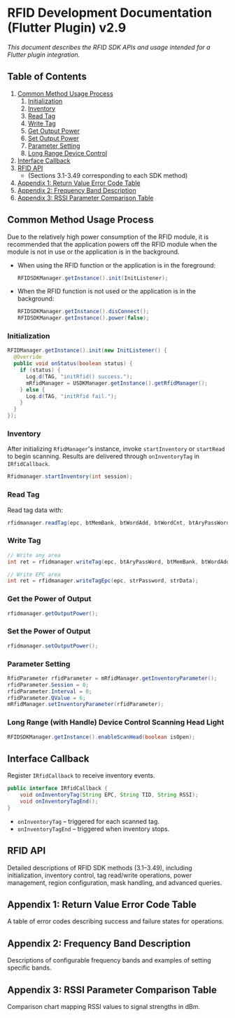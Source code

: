 # RFID Development Documentation (Flutter Plugin) v2.9

*This document describes the RFID SDK APIs and usage intended for a Flutter plugin integration.*

## Table of Contents
1. [Common Method Usage Process](#common-method-usage-process)
   1. [Initialization](#initialization)
   2. [Inventory](#inventory)
   3. [Read Tag](#read-tag)
   4. [Write Tag](#write-tag)
   5. [Get Output Power](#get-the-power-of-output)
   6. [Set Output Power](#set-the-power-of-output)
   7. [Parameter Setting](#parameter-setting)
   8. [Long Range Device Control](#long-range-with-handle-device-control-scanning-head-light)
2. [Interface Callback](#interface-callback)
3. [RFID API](#rfid-api)
   * (Sections 3.1-3.49 corresponding to each SDK method)
4. [Appendix 1: Return Value Error Code Table](#appendix-1-return-value-error-code-table)
5. [Appendix 2: Frequency Band Description](#appendix-2-frequency-band-description)
6. [Appendix 3: RSSI Parameter Comparison Table](#appendix-3-rssi-parameter-comparison-table)

## Common Method Usage Process

Due to the relatively high power consumption of the RFID module, it is recommended that the application powers off the RFID module when the module is not in use or the application is in the background.

* When using the RFID function or the application is in the foreground:
  ```java
  RFIDSDKManager.getInstance().init(InitListener);
  ```
* When the RFID function is not used or the application is in the background:
  ```java
  RFIDSDKManager.getInstance().disConnect();
  RFIDSDKManager.getInstance().power(false);
  ```

### Initialization
```java
RFIDManager.getInstance().init(new InitListener() {
  @Override
  public void onStatus(boolean status) {
    if (status) {
      Log.d(TAG, "initRfid() success.");
      mRfidManager = USDKManager.getInstance().getRfidManager();
    } else {
      Log.d(TAG, "initRfid fail.");
    }
  }
});
```

### Inventory
After initializing `RfidManager`'s instance, invoke `startInventory` or `startRead` to begin scanning. Results are delivered through `onInventoryTag` in `IRfidCallback`.

```java
Rfidmanager.startInventory(int session);
```

### Read Tag
Read tag data with:
```java
rfidmanager.readTag(epc, btMemBank, btWordAdd, btWordCnt, btAryPassWord);
```

### Write Tag
```java
// Write any area
int ret = rfidmanager.writeTag(epc, btAryPassWord, btMemBank, btWordAdd, btAryData);

// Write EPC area
int ret = rfidmanager.writeTagEpc(epc, strPassword, strData);
```

### Get the Power of Output
```java
rfidmanager.getOutputPower();
```

### Set the Power of Output
```java
rfidmanager.setOutputPower();
```

### Parameter Setting
```java
RfidParameter rfidParameter = mRfidManager.getInventoryParameter();
rfidParameter.Session = 0;
rfidParameter.Interval = 0;
rfidParameter.QValue = 6;
mRfidManager.setInventoryParameter(rfidParameter);
```

### Long Range (with Handle) Device Control Scanning Head Light
```java
RFIDSDKManager.getInstance().enableScanHead(boolean isOpen);
```

## Interface Callback
Register `IRfidCallback` to receive inventory events.

```java
public interface IRfidCallback {
    void onInventoryTag(String EPC, String TID, String RSSI);
    void onInventoryTagEnd();
}
```

* `onInventoryTag` – triggered for each scanned tag.
* `onInventoryTagEnd` – triggered when inventory stops.

## RFID API
Detailed descriptions of RFID SDK methods (3.1–3.49), including initialization, inventory control, tag read/write operations, power management, region configuration, mask handling, and advanced queries.

## Appendix 1: Return Value Error Code Table
A table of error codes describing success and failure states for operations.

## Appendix 2: Frequency Band Description
Descriptions of configurable frequency bands and examples of setting specific bands.

## Appendix 3: RSSI Parameter Comparison Table
Comparison chart mapping RSSI values to signal strengths in dBm.

